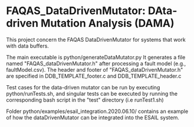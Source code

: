 # FAQAS_DataDrivenMutator: DAta-driven Mutation Analysis (DAMA)

This project concern the FAQAS DataDrivenMutator for systems that work with data buffers.

The main executable is python/generateDataMutator.py
It generates a file named "FAQAS_dataDrivenMutator.h" after processing a fault model (e.g., faultModel.csv).
The header and footer of "FAQAS_dataDrivenMutator.h" are specified in DDB_TEMPLATE_footer.c and DDB_TEMPLATE_header.c

Test cases for the data-driven mutator can be run by executing python/runTests.sh, and singular tests can be executed by running the corresponding bash script in the "test" directory (i.e runTest1.sh)

Folder python/examples/esail_integration.2020.06.10/ contains an example of how the dataDrivenMutator can be integrated into the ESAIL system.
